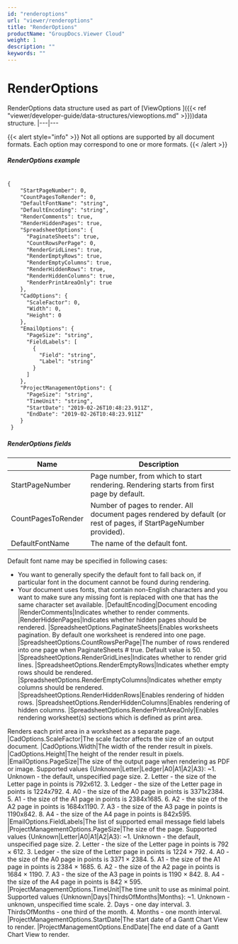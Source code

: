 ```yaml
---
id: "renderoptions"
url: "viewer/renderoptions"
title: "RenderOptions"
productName: "GroupDocs.Viewer Cloud"
weight: 1
description: ""
keywords: ""
---
```


# RenderOptions #

RenderOptions data structure used as part of [ViewOptions ]({{< ref "viewer/developer-guide/data-structures/viewoptions.md" >}}))data structure. 
|---|---

{{< alert style="info" >}}
Not all options are supported by all document formats. Each option may correspond to one or more formats.
{{< /alert >}}

 

##### RenderOptions example #####

```html 

{
    "StartPageNumber": 0,
    "CountPagesToRender": 0,
    "DefaultFontName": "string",
    "DefaultEncoding": "string",
    "RenderComments": true,
    "RenderHiddenPages": true,
    "SpreadsheetOptions": {
      "PaginateSheets": true,
      "CountRowsPerPage": 0,
      "RenderGridLines": true,
      "RenderEmptyRows": true,
      "RenderEmptyColumns": true,
      "RenderHiddenRows": true,
      "RenderHiddenColumns": true,
      "RenderPrintAreaOnly": true
    },
    "CadOptions": {
      "ScaleFactor": 0,
      "Width": 0,
      "Height": 0
    },
    "EmailOptions": {
      "PageSize": "string",
      "FieldLabels": [
        {
          "Field": "string",
          "Label": "string"
        }
      ]
    },
    "ProjectManagementOptions": {
      "PageSize": "string",
      "TimeUnit": "string",
      "StartDate": "2019-02-26T10:48:23.911Z",
      "EndDate": "2019-02-26T10:48:23.911Z"
    }
 }

 ```

##### RenderOptions fields #####

|Name|Description
|---|---
|StartPageNumber|Page number, from which to start rendering. Rendering starts from first page by default.
|CountPagesToRender|Number of pages to render. All document pages rendered by default (or rest of pages, if StartPageNumber provided).
|DefaultFontName|The name of the default font.
 Default font name may be specified in following cases:
- You want to generally specify the default font to fall back on, if particular font
 in the document cannot be found during rendering.
- Your document uses fonts, that contain non-English characters and you want to make sure
 any missing font is replaced with one that has the same character set available.
|DefaultEncoding|Document encoding
|RenderComments|Indicates whether to render comments.
|RenderHiddenPages|Indicates whether hidden pages should be rendered.
|SpreadsheetOptions.PaginateSheets|Enables worksheets pagination. By default one worksheet is rendered into one page.
|SpreadsheetOptions.CountRowsPerPage|The number of rows rendered into one page when PaginateSheets # true.
Default value is 50.
|SpreadsheetOptions.RenderGridLines|Indicates whether to render grid lines.
|SpreadsheetOptions.RenderEmptyRows|Indicates whether empty rows should be rendered.
|SpreadsheetOptions.RenderEmptyColumns|Indicates whether empty columns should be rendered.
|SpreadsheetOptions.RenderHiddenRows|Enables rendering of hidden rows.
|SpreadsheetOptions.RenderHiddenColumns|Enables rendering of hidden columns.
|SpreadsheetOptions.RenderPrintAreaOnly|Enables rendering worksheet(s) sections which is defined as print area.

Renders each print area in a worksheet as a separate page.
|CadOptions.ScaleFactor|The scale factor affects the size of an output document.
|CadOptions.Width|The width of the render result in pixels.
|CadOptions.Height|The height of the render result in pixels.
|EmailOptions.PageSize|The size of the output page when rendering as PDF or image.
Supported values {Unknown|Letter|Ledger|A0|A1|A2|A3}:
~1. Unknown - the default, unspecified page size.
2. Letter - the size of the Letter page in points is 792x612.
3. Ledger - the size of the Letter page in points is 1224x792.
4. A0 - the size of the A0 page in points is 3371x2384.
5. A1 - the size of the A1 page in points is 2384x1685.
6. A2 - the size of the A2 page in points is 1684x1190.
7. A3 - the size of the A3 page in points is 1190x842.
8. A4 - the size of the A4 page in points is 842x595.
|EmailOptions.FieldLabels|The list of supported email message field labels
|ProjectManagementOptions.PageSize|The size of the page.
Supported values {Unknown|Letter|A0|A1|A2|A3}:
~1. Unknown - the default, unspecified page size.
2. Letter - the size of the Letter page in points is 792 × 612.
3. Ledger - the size of the Letter page in points is 1224 × 792.
4. A0 - the size of the A0 page in points is 3371 × 2384.
5. A1 - the size of the A1 page in points is 2384 × 1685.
6. A2 - the size of the A2 page in points is 1684 × 1190.
7. A3 - the size of the A3 page in points is 1190 × 842.
8. A4 - the size of the A4 page in points is 842 × 595.
|ProjectManagementOptions.TimeUnit|The time unit to use as minimal point.
Supported values {Unknown|Days|ThirdsOfMonths|Months}:
~1. Unknown - unknown, unspecified time scale.
2. Days - one day interval.
3. ThirdsOfMonths - one third of the month.
4. Months - one month interval.
|ProjectManagementOptions.StartDate|The start date of a Gantt Chart View to render. 
|ProjectManagementOptions.EndDate|The end date of a Gantt Chart View to render.

